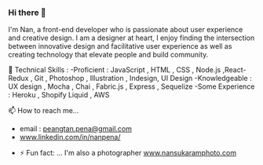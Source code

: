 ### Hi there 👋

I'm Nan, a front-end developer who is passionate about user experience and creative design. I am a designer at heart, I enjoy finding the intersection between innovative design and facilitative user experience as well as creating technology that elevate people and build community. 

🌱 Technical Skills : 
-Proficient : JavaScript , HTML , CSS , Node.js ,React-Redux , Git , Photoshop , Illustration , Indesign, UI Design
-Knowledgeable : UX design , Mocha , Chai , Fabric.js , Express , Sequelize
-Some Experience : Heroku , Shopify Liquid , AWS 

📫 How to reach me...
* email : peangtan.pena@gmail.com
* www.linkedin.com/in/nanpena/
   
- ⚡ Fun fact: ... I'm also a photographer www.nansukaramphoto.com 


<!--
**nanpena/nanpena** is a ✨ _special_ ✨ repository because its `README.md` (this file) appears on your GitHub profile.


